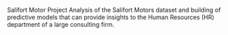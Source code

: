 Salifort Motor Project
Analysis of the Salifort Motors dataset and building of predictive models that can provide insights to the Human Resources (HR) department of a large consulting firm.
